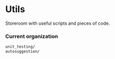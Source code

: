 # Utils

Storeroom with useful scripts and pieces of code.

### Current organization

```bash
unit_testing/
autosuggestion/
```
